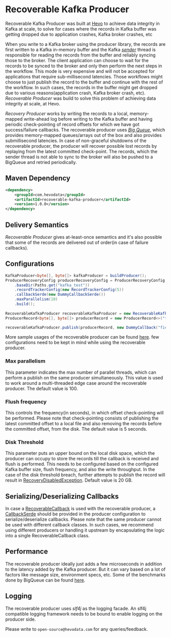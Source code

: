 # Recoverable Kafka Producer

Recoverable Kafka Producer was built at [Hevo](https://hevodata.com) to achieve data integrity in Kafka at scale, to solve for cases where the records in Kafka buffer was getting dropped due to application crashes, Kafka broker crashes, etc

When you write to a Kafka broker using the producer library, the records are first written to a Kafka in-memory buffer and the Kafka [*sender*](https://github.com/apache/kafka/blob/trunk/clients/src/main/java/org/apache/kafka/clients/producer/internals/Sender.java) thread is responsible for reading the records from the buffer and reliably syncing those to the broker. The client application can choose to wait for the records to be synced to the broker and only then perform the next steps in the workflow. This mode is very expensive and will not be accepted for applications that require sub-millisecond latencies. Those workflows might choose to just publish the record to the buffer and continue with the rest of the workflow. In such cases, the records in the buffer might get dropped due to various reasons(application crash, Kafka broker crash, etc). *Recoverable Producer* was build to solve this problem of achieving data integrity at scale, at Hevo.

*Recovery Producer* works by writing the records to a local, memory-mapped write-ahead log before writing to the Kafka buffer and having periodic check-pointing of record offsets for which we have got success/failure callbacks. The recoverable producer uses [*Big Queue*](https://github.com/bulldog2011/bigqueue), which provides memory-mapped queues/arrays out of the box and also provides submillisecond latencies. In case of non-graceful shutdowns of the recoverable producer, the producer will recover possible lost records by replaying from the latest committed check-point. The records, which the sender thread is not able to sync to the broker will also be pushed to a BigQueue and retried periodically.

## Maven Dependency
```xml
<dependency>
    <groupId>com.hevodata</groupId>
    <artifactId>recoverable-kafka-producer</artifactId>
    <version>1.0.0</version>
</dependency>
```    

## Delivery Semantics

*Recoverable Producer* gives at-least-once semantics and it's also possible that some of the records are delivered out of order(in case of failure callbacks).

## Configurations

```java
KafkaProducer<byte[], byte[]> kafkaProducer = buildProducer();
ProducerRecoveryConfig producerRecoveryConfig = ProducerRecoveryConfig.builder()
    .baseDir(Paths.get("kafka_test"))
    .recordTrackerConfig(new RecordTrackerConfig(5))
    .callbackSerde(new DummyCallbackSerde())
    .maxParallelism(10)
    .build();
    
RecoverableKafkaProducer recoverableKafkaProducer = new RecoverableKafkaProducer(kafkaProducer, producerRecoveryConfig);
ProducerRecord<byte[], byte[]> producerRecord = new ProducerRecord<>("topic1", null, "key".getBytes(), "value".getBytes());

recoverableKafkaProducer.publish(producerRecord, new DummyCallback("field_value"));
```

More sample usages of the recoverable producer can be found [here](https://github.com/hevoio/recoverable-kafka-producer/blob/master/src/main/java/com/hevodata/samples/SampleRecoverableKafkaProducer.java). few configurations need to be kept in mind while using the recoverable producer.

### Max parallelism

This parameter indicates the max number of parallel threads, which can perform a publish on the same producer simultaneously. This value is used to work around a multi-threaded edge case around the recoverable producer. The default value is 100.

### Flush frequency

This controls the frequency(in seconds), in which offset check-pointing will be performed. Please note that check-pointing consists of publishing the latest committed offset to a local file and also removing the records before the committed offset, from the disk. The default value is 5 seconds.

### Disk Threshold

This parameter puts an upper bound on the local disk space, which the producer can occupy to store the records till the callback is received and flush is performed. This needs to be configured based on the configured Kafka buffer size, flush frequency, and also the write throughput. In the case of the disk threshold breach, further attempts to publish the record will result in [RecoveryDisabledException](https://github.com/hevoio/recoverable-kafka-producer/blob/master/src/main/java/com/hevodata/exceptions/RecoveryDisabledException.java). Default value is 20 GB.

## Serializing/Deserializing Callbacks

In case a [RecoverableCallback](https://github.com/hevoio/recoverable-kafka-producer/blob/master/src/main/java/com/hevodata/RecoverableCallback.java) is used with the recoverable producer, a [CallbackSerde](https://github.com/hevoio/recoverable-kafka-producer/blob/master/src/main/java/com/hevodata/CallbackSerde.java) should be provided in the producer configuration to serialize/deserialize callbacks. Please note that the same producer cannot be used with different callback classes. In such cases, we recommend using different producers or handling it upstream by encapsulating the logic into a single RecoverableCallback class.


## Performance

The recoverable producer ideally just adds a few microseconds in addition to the latency added by the Kafka producer. But it can vary based on a lot of factors like message size, environment specs, etc. Some of the benchmarks done by BigQueue can be found [here](https://github.com/bulldog2011/bigqueue/wiki/Performance-Test-Report).

## Logging

The recoverable producer uses *slf4j* as the logging facade. An slf4j compatible logging framework needs to be bound to enable logging on the producer side.

Please write to `open-source@hevodata.com` for any queries/feedback.
    
